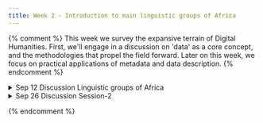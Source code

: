 ```yaml
---
title: Week 2 - Introduction to main linguistic groups of Africa 
---
```


{% comment %}
This week we survey the expansive terrain of Digital Humanities. First, we'll engage in a discussion on 'data' as a core concept, and the methodologies that propel the field forward. Later on this week, we focus on practical applications of metadata and data description.
{% endcomment %}

<details>
  <summary class="session-summary">
    <span class="date-label">Sep 12</span>
    <span class="label label-blue">Discussion</span>
    <span class="session-title">Linguistic groups of Africa</span>
  </summary>
  <div markdown="1">

   
- [Slides]
<!-- (https://app.perusall.com/courses/training-computers-to-understand-african-languages/_/dashboard/documents/document-ccQk6sTvxroutiKsi)
-->
- [G Tucker Childs An Introduction to African Languages](https://app.perusall.com/courses/training-computers-to-understand-african-languages/_/dashboard/documents/document-EkuiFMNdWiYidPxJe), Chapter-1: Introduction and Chapter-2: Classification of African languages.
- [Sands et al., AFRICAN LANGUAGES](https://app.perusall.com/courses/training-computers-to-understand-african-languages/african-languages-sandsgunnink_forth-53),  The SAGE Encyclopedia of Human Communication Sciences and Disorders. ed. Jack S. Damico & Martin J. Ball. Thousand Oaks, CA: Sage Publishers. pp. 1020-1024. (May 2019)

 
Videos
[The Amazing Languages of Africa]( https://www.youtube.com/watch?v=-qJuVWpT6CU) - sounds, grammar and writing systems of African languages.
The Languages of Africa https://www.youtube.com/watch?v=1WhIiqHr0q0
Example of Khoisan - Siki Jo-An – ‘The Click Song' | Blind Audition | The Voice SA: Seaso 3 | [M-Net](https://www.youtube.com/watch?v=W319s4Tvp9Y)
[Pelonomi Moiloa: Decolonizing Artificial Intelligence to empower local talent](https://www.youtube.com/watch?v=ge3VNMHuOP4)
[Sabelosethu Mhlambi: Decolonizing AI](https://www.youtube.com/watch?v=UqVwfuIuU2k&t=1693s)

Additional materials
- Chapter3 (An Introduction to African Languages): Identify linguistic features prevalent in linguistic families
- International Journal of American Linguistics
- African languages an Introduction Bernd Heine & Derek Nurse Cambridge University Press 2000
- The Linguistic Face of Africa by Benard Odoyo Okal 2016

{% comment %}

  - Play around with [Google's Ngram Viewer](https://books.google.com/ngrams) to investigate two terms of your choice (e.g. 'car' vs. 'automobile'). Analyze and interpret the trends you observe. Consider the following: what intriguing patterns -- if any -- emerge? Can specific historical events explain shifts in the usage of these terms? You are welcome to do a quick online search to support your interpretations, but keep it concise -- no more than three sentences for each term.
  - **Post your analysis along with a screenshot of your NGram search in the** <a href="https://introtodh--spring2024.slack.com/archives/C06FSP0UUEQ" style="color: #ee6374;">**#ngrams** </a>**channel on Slack** <a style="color: #ee6374;">**before 9:00AM on the day of our class.**</a>

- Pre-Class Reflection:
  - [Rosenberg, Daniel. 2013. "Data before the Fact."](https://app.perusall.com/courses/introdh24/rosenberg_2013_data-before-the-fact) _Raw Data Is an Oxymoron_, 15–40.
  - [Ramsay, Stephen. 2014. "The Hermeneutics of Screwing Around; or What You Do with a Million Books."](https://app.perusall.com/courses/introdh24/ramsay_2014_the-hermeneutics-of-screwing-around-or-what-you-dowith-a-million-books) In _Pastplay: Teaching and Learning History with Technology_, edited by Kevin B. Kee, 111–20. Ann Arbor: University of Michigan Press.
  - **Post your reflection in the** <a href="https://introtodh--spring2024.slack.com/archives/C06F1KS1ULT" style="color: #ee6374;">**#reflections** </a>**channel on Slack** <a style="color: #ee6374;">**before 9:00AM on the day of our class.**</a>


</div>
</details>

<details>
  <summary class="session-summary">
    <span class="date-label">Sep 26</span>
    <span class="label label-blue">Discussion</span>
    <span class="session-title">Session-2</span>
  </summary>
  <div markdown="1">
- [Slides coming soon]
- Reflection: coming soon

{% endcomment %}

{% comment %}
  - [Manovich, Lev. “Database as Symbolic Form.”](https://app.perusall.com/courses/introdh24/manovich_1999_database-as-symbolic-form) _Convergence: The International Journal of Research into New Media Technologies_, vol. 5, no. 2, June 1999, pp. 80–99.
  - [Pomerantz, Jeffrey. “Introduction.”](https://app.perusall.com/courses/introdh24/pomerantz_2015_introduction) _Metadata_, The MIT Press, 2015, pp. 1–18.
  - [Gebru, Timnit, et al. “Datasheets for Datasets.”](https://app.perusall.com/courses/introdh24/datasheets-for-datasets-846236723) _Communications of the ACM_, vol. 64, no. 12, Dec. 2021, pp. 86–92.
  <!-- - [Alkemade, Henk, et al. “Datasheets for Digital Cultural Heritage Datasets.”](https://app.perusall.com/courses/introdh24/datasheets-for-digital-cultural-heritage-datasets) _Journal of Open Humanities Data_, vol. 9, no. 17, 2023, pp. 1–11. --
  - **Post your reflection in the** <a href="https://introtodh--spring2024.slack.com/archives/C06F1KS1ULT" style="color: #ee6374;">**#reflections** </a>**channel on Slack** <a style="color: #ee6374;">**before 9am on the day of our class.**</a>
- **Optional**, complimentary reading for further interest:
  - [Hoffman, Gretchen. “How Are Cookbooks Classified in Libraries? An Examination of LCSH and LCC.”](https://app.perusall.com/courses/introdh24/hoffman_2013_how-are-cookbooks-classified-in-libraries) _Proceedings from North American Symposium on Knowledge Organization_, vol. 4, no. 1, 2013, pp. 100–11.
  <!-- - Borgman, Christine L. “Big Data, Little Data, No Data: Scholarship in the Networked World.” _The MIT Press_, 2015, pp. 1–18. -->

</div>
</details>

{% endcomment %}